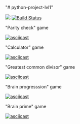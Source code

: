 "# python-project-lvl1" 

<a href="https://codeclimate.com/github/SergSm/python-project-lvl1/maintainability"><img src="https://api.codeclimate.com/v1/badges/e0b640003f838ec44790/maintainability" /></a> [![Build Status](https://travis-ci.org/SergSm/python-project-lvl1.svg?branch=master)](https://travis-ci.org/SergSm/python-project-lvl1)



"Parity check" game

[![asciicast](https://asciinema.org/a/9TOAYUdkuzKiPckW636Wf4XwH.svg)](https://asciinema.org/a/9TOAYUdkuzKiPckW636Wf4XwH)


"Calculator" game

[![asciicast](https://asciinema.org/a/dbDE7gyUiqOsinLEpfVoRzxpi.svg)](https://asciinema.org/a/dbDE7gyUiqOsinLEpfVoRzxpi)


"Greatest common divisor" game

[![asciicast](https://asciinema.org/a/9g26nT8D2ITKm9j8r6KumRwTG.svg)](https://asciinema.org/a/9g26nT8D2ITKm9j8r6KumRwTG)


"Brain progresssion" game

[![asciicast](https://asciinema.org/a/bqLDOXBD2jLc0u0vQfbBlNygG.svg)](https://asciinema.org/a/bqLDOXBD2jLc0u0vQfbBlNygG)


"Brain prime" game

[![asciicast](https://asciinema.org/a/2tZWaF3wVilrKEHEQrPzBciJ5.svg)](https://asciinema.org/a/2tZWaF3wVilrKEHEQrPzBciJ5)


